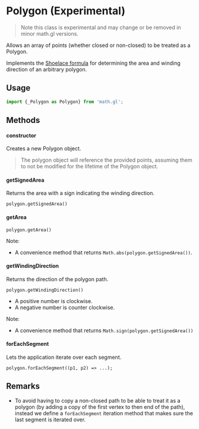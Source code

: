 # Polygon (Experimental)

> Note this class is experimental and may change or be removed in minor math.gl versions.

Allows an array of points (whether closed or non-closed) to be treated as a Polygon.

Implements the [Shoelace formula](https://en.wikipedia.org/wiki/Shoelace_formula) for determining the area and winding direction of an arbitrary polygon.

## Usage

```js
import {_Polygon as Polygon} from 'math.gl';
```


## Methods

#### constructor

Creates a new Polygon object.

> The polygon object will reference the provided points, assuming them to not be modified for the lifetime of the Polygon object.


#### getSignedArea

Returns the area with a sign indicating the winding direction.

`polygon.getSignedArea()`


#### getArea

`polygon.getArea()`

Note:
* A convenience method that returns `Math.abs(polygon.getSignedArea())`.


#### getWindingDirection

Returns the direction of the polygon path.

`polygon.getWindingDirection()`

* A positive number is clockwise.
* A negative number is counter clockwise.

Note:
* A convenience method that returns `Math.sign(polygon.getSignedArea())`


#### forEachSegment

Lets the application iterate over each segment.

`polygon.forEachSegment((p1, p2) => ...);`


## Remarks

* To avoid having to copy a non-closed path to be able to treat it as a polygon (by adding a copy of the first vertex to then end of the path),
instead we define a `forEachSegment` iteration method that makes sure the last segment is iterated over.

